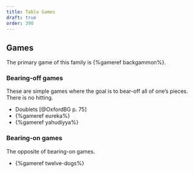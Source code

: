 ```yaml
---
title: Table Games
draft: true
order: 390
---
```


## Games

The primary game of this family is {%gameref backgammon%}.

### Bearing-off games

These are simple games where the goal is to bear-off all of
one’s pieces. There is no hitting.

- Doublets [@OxfordBG p. 75]
- {%gameref eureka%}
- {%gameref yahudiyya%}

### Bearing-on games

The opposite of bearing-on games.

- {%gameref twelve-dogs%}
